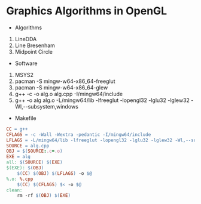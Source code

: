 # Graphics Algorithms in OpenGL
* Algorithms
1. LineDDA
2. Line Bresenham
3. Midpoint Circle

* Software
1. MSYS2
2. pacman -S mingw-w64-x86_64-freeglut
3. pacman -S mingw-w64-x86_64-glew
4. g++ -c -o alg.o alg.cpp -I/mingw64/include
5. g++ -o alg alg.o -L/mingw64/lib -lfreeglut -lopengl32 -lglu32 -lglew32 -Wl,--subsystem,windows

* Makefile

```makefile
CC = g++
CFLAGS = -c -Wall -Wextra -pedantic -I/mingw64/include
LFLAGS = -L/mingw64/lib -lfreeglut -lopengl32 -lglu32 -lglew32 -Wl,--subsystem,windows
SOURCE = alg.cpp
OBJ = $(SOURCE:.c=.o)
EXE = alg
all: $(SOURCE) $(EXE)
$(EXE): $(OBJ)
	$(CC) $(OBJ) $(LFLAGS) -o $@
%.o: %.cpp
	$(CC) $(CFLAGS) $< -o $@
clean:
	rm -rf $(OBJ) $(EXE)
```


